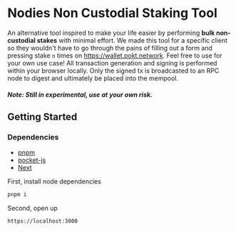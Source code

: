 # Nodies Non Custodial Staking Tool

An alternative tool inspired to make your life easier by performing **bulk non-custodial stakes** with minimal effort. We made this tool for a specific client so they wouldn't have to go through the pains of filling out a form and pressing stake `n` times on https://wallet.pokt.network. Feel free to use for your own use case!
All transaction generation and signing is performed within your browser locally. Only the signed tx is broadcasted to an RPC node to digest and ultimately be placed into the mempool.

##### Note: Still in experimental, use at your own risk.

## Getting Started

### Dependencies

-   [pnpm](https://pnpm.io/)
-   [pocket-js](https://github.com/pokt-foundation/pocket-js)
-   [Next](https://next.js)

First, install node dependencies

```bash
pnpm i
```

Second, open up

```bash
https://localhost:3000
```
